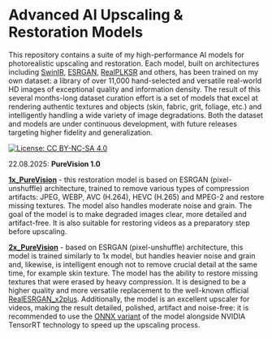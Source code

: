 # Advanced AI Upscaling & Restoration Models
This repository contains a suite of my high-performance AI models for photorealistic upscaling and restoration. Each model, built on architectures including [SwinIR](https://github.com/JingyunLiang/SwinIR), [ESRGAN](https://github.com/xinntao/Real-ESRGAN), [RealPLKSR](https://github.com/dslisleedh/PLKSR) and others, has been trained on my own dataset: a library of over 11,000 hand-selected and versatile real-world HD images of exceptional quality and information density. The result of this several months-long dataset curation effort is a set of models that excel at rendering authentic textures and objects (skin, fabric, grit, foliage, etc.) and intelligently handling a wide variety of image degradations. Both the dataset and models are under continuous development, with future releases targeting higher fidelity and generalization.

[![License: CC BY-NC-SA 4.0](https://img.shields.io/badge/License-CC%20BY--NC--SA%204.0-lightgrey.svg)](https://creativecommons.org/licenses/by-nc-sa/4.0/)

22.08.2025: **PureVision 1.0**

[**1x_PureVision**](https://github.com/daredevilstudio/AI-upscaling-models/releases/download/PureVision/1x_PureVision.pth) - this restoration model is based on ESRGAN (pixel-unshuffle) architecture, trained to remove various types of compression artifacts: JPEG, WEBP, AVC (H.264), HEVC (H.265) and MPEG-2 and restore missing textures. The model also handles moderate noise and grain. The goal of the model is to make degraded images clear, more detailed and artifact-free. It is also suitable for restoring videos as a preparatory step before upscaling. 

[**2x_PureVision**](https://github.com/daredevilstudio/AI-upscaling-models/releases/download/PureVision/2x_PureVision.pth) - based on ESRGAN (pixel-unshuffle) architecture, this model is trained similarly to 1x model, but handles heavier noise and grain and, likewise, is intelligent enough not to remove crucial detail at the same time, for example skin texture. The model has the ability to restore missing textures that were erased by heavy compression. It is designed to be a higher quality and more versatile replacement to the well-known official [RealESRGAN_x2plus](https://github.com/xinntao/Real-ESRGAN/releases/tag/v0.2.1). Additionally, the model is an excellent upscaler for videos, making the result detailed, polished, artifact and noise-free: it is recommended to use the [ONNX variant](https://github.com/daredevilstudio/AI-upscaling-models/releases/download/PureVision/2x_PureVision.onnx) of the model alongside NVIDIA TensorRT technology to speed up the upscaling process.
